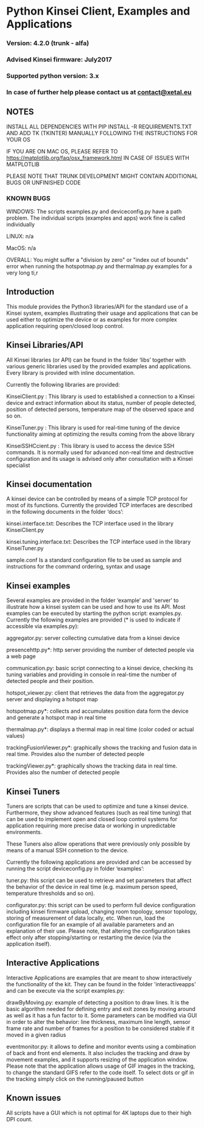 # Python Kinsei Client, Examples and Applications 
### Version: 4.2.0 (trunk - alfa)
### Advised Kinsei firmware: July2017
### Supported python version: 3.x
### In case of further help please contact us at contact@xetal.eu

## NOTES

INSTALL ALL DEPENDENCIES WITH PIP INSTALL -R REQUIREMENTS.TXT AND ADD TK (TKINTER) MANUALLY FOLLOWING THE INSTRUCTIONS FOR YOUR OS

IF YOU ARE ON MAC OS, PLEASE REFER TO https://matplotlib.org/faq/osx_framework.html IN CASE OF ISSUES WITH MATPLOTLIB

PLEASE NOTE THAT TRUNK DEVELOPMENT MIGHT CONTAIN ADDITIONAL BUGS OR UNFINISHED CODE

### KNOWN BUGS

WINDOWS: The scripts examples.py and deviceconfig.py have a path problem. The individual scripts (examples and apps) work fine is called individually

LINUX: n/a

MacOS: n/a

OVERALL: You might suffer a "division by zero" or "index out of bounds" error when running the hotspotmap.py and thermalmap.py examples for a very long ti,r

## Introduction
This module provides the Python3 libraries/API for the standard use of a Kinsei system, examples illustrating their usage and applications that can be used either to optimize the device or as examples for more complex application requiring open/closed loop control.

## Kinsei Libraries/API
All Kinsei libraries (or API) can be found in the folder ‘libs’ together with various generic libraries used by the provided examples and applications. Every library is provided with inline documentation.

Currently the following libraries are provided:

KinseiClient.py :
This library is used to established a connection to a Kinsei device and extract information about its status, number of people detected, position of detected persons, temperature map of the observed space and so on. 

KinseiTuner.py : 
This library is used for real-time tuning of the device functionality aiming at optimizing the results coming from the above library

KinseiSSHCcient.py :
This library is used to access the device SSH commands. It is normally used for advanced non-real time and destructive configuration and its usage is advised only after consultation with a Kinsei specialist

## Kinsei documentation
A kinsei device can be controlled by means of a simple TCP protocol for most of its functions. Currently the provided TCP interfaces are described in the following documents in the folder ‘docs’:

kinsei.interface.txt:
Describes the TCP interface used in the library KinseiClient.py

kinsei.tuning.interface.txt:
Describes the TCP interface used in the library KinseiTuner.py

sample.conf
Is a standard configuration file to be used as sample and instructions for the command ordering, syntax and usage

## Kinsei examples
Several examples are provided in the folder ‘example’ and 'server' to illustrate how a kinsei system can be used and how to use its API. Most examples can be executed by starting the python script: examples.py.
Currently the following examples are provided (* is used to indicate if accessible via examples.py):
 
aggregator.py: server collecting cumulative data from a kinsei device

presencehttp.py*: http server providing the number of detected people via a web page

communication.py: basic script connecting to a kinsei device, checking its tuning variables and providing in console in real-time the number of detected people and their position.

hotspot_viewer.py: client that retrieves the data from the aggregator.py server and displaying a hotspot map

hotspotmap.py*: collects and accumulates position data form the device and generate a hotspot map in real time

thermalmap.py*: displays a thermal map in real time (color coded or actual values)

trackingFusionViewer.py*: graphically shows the tracking and fusion data in real time. Provides also the number of detected people

trackingViewer.py*: graphically shows the tracking data in real time. Provides also the number of detected people

## Kinsei Tuners
Tuners are scripts that can be used to optimize and tune a kinsei device. Furthermore, they show advanced features (such as real time tuning) that can be used to implement open and closed loop control systems for application requiring more precise data or working in unpredictable environments. 

These Tuners also allow operations that were previously only possible by means of a manual SSH connetion to the device.

Currently the following applications are provided and can be accessed by running the script deviceconfig.py in folder ‘examples’:

tuner.py: this script can be used to retrieve and set parameters that affect the behavior of the device in real time (e.g. maximum person speed, temperature thresholds and so on).

configurator.py: this script can be used to perform full device configuration including kinsei firmware upload, changing room topology, sensor topology, storing of measurement of data locally, etc. When run, load the configuration file for an example of all available parameters and an explanation of their use. Please note, that altering the configuration takes effect only after stopping/starting or restarting the device (via the application itself). 

## Interactive Applications
Interactive Applications are examples that are meant to show interactively the functionality of the kit. 
They can be found in the folder 'interactiveapps' and can be execute via the script examples.py:

drawByMoving.py: example of detecting a position to draw lines. It is the basic algorithm needed for defining
entry and exit zones by moving around as well as it has a fun factor to it. Some parameters can be modified via GUI
in order to alter the behavior: line thickness, maximum line length, sensor frame rate and number of frames for a 
position to be considered stable if it moved in a given radius

eventmonitor.py: it allows to define and monitor events using a combination of back and front end elements. 
It also includes the tracking and draw by movement examples, and it supports resizing of the application window.
Please note that the application allows usage of GIF images in the tracking, to change the standard GIFS refer to the
code itself. To select dots or gif in the tracking simply click on the running/paused button

## Known issues
All scripts have a GUI which is not optimal for 4K laptops due to their high DPI count.


